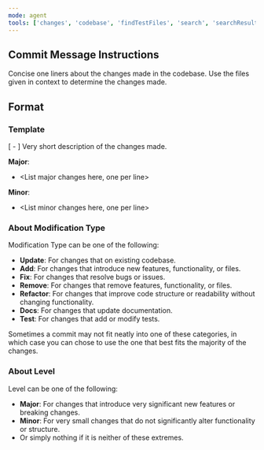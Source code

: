 ```yaml
---
mode: agent
tools: ['changes', 'codebase', 'findTestFiles', 'search', 'searchResults', 'usages']
---
```


## Commit Message Instructions
Concise one liners about the changes made in the codebase.
Use the files given in context to determine the changes made.

## Format
### Template
[<Modification Type> - <Level>] Very short description of the changes made.

**Major**:
- <List major changes here, one per line>

**Minor**:
- <List minor changes here, one per line>

### About Modification Type

Modification Type can be one of the following:
- **Update**: For changes that on existing codebase.
- **Add**: For changes that introduce new features, functionality, or files.
- **Fix**: For changes that resolve bugs or issues.
- **Remove**: For changes that remove features, functionality, or files.
- **Refactor**: For changes that improve code structure or readability without changing functionality.
- **Docs**: For changes that update documentation.
- **Test**: For changes that add or modify tests.

Sometimes a commit may not fit neatly into one of these categories, in which case you can chose to use the one that best fits the majority of the changes.

### About Level

Level can be one of the following:
- **Major**: For changes that introduce very significant new features or breaking changes.
- **Minor**: For very small changes that do not significantly alter functionality or structure.
- Or simply nothing if it is neither of these extremes.

